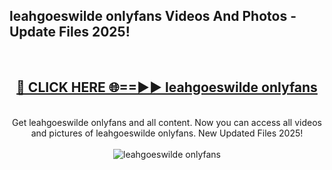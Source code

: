 <h2>leahgoeswilde onlyfans Videos And Photos - Update Files 2025!</h2>
<br>
<div align="center">
<h2><a href="https://linkcuts.com/hfmhzwbr" rel="nofollow">🔴 CLICK HERE 🌐==►► leahgoeswilde onlyfans</a></h2>
<br>
Get leahgoeswilde onlyfans and all content. Now you can access all videos and pictures of leahgoeswilde onlyfans. New Updated Files 2025!
<br>
<br>
<a href="https://linkcuts.com/hfmhzwbr" rel="nofollow" data-target="animated-image.originalLink"><img src="https://i.ibb.co.com/WyWwxjT/player-gif2.gif" alt="leahgoeswilde onlyfans" style="max-width: 100%; display: inline-block;" data-target="animated-image.originalImage"></a>
</div>
<br>